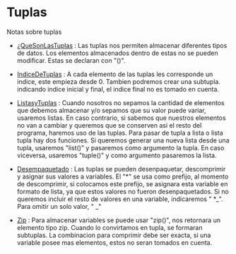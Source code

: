 # Tuplas
Notas sobre tuplas

- [¿QueSonLasTuplas](/Introduccion%20Python/Tuplas/tuplas.py) : Las tuplas nos permiten almacenar diferentes tipos de datos. Los elementos almacenados dentro de estas no se pueden modificar. Estas se declaran con "()".

- [IndiceDeTuplas](/Introduccion%20Python/Tuplas/tuplas.py) :  A cada elemento de las tuplas les corresponde un indice, este empieza desde 0. Tambien podremos crear una subtupla. indicando indice inicial y final, el indice final no es tomado en cuenta.

- [ListasyTuplas](/Introduccion%20Python/Tuplas/listas.py) : Cuando nosotros no sepamos la cantidad de elementos que debemos almacenar y/o sepamos que su valor puede variar, usaremos listas. En caso contrario, si sabemos que nuestros elementos no van a cambiar y queremos que se conserven asi el resto del programa, haremos uso de las tuplas. Para pasar de tupla a lista o lista  tupla hay dos funciones. Si queremos generar una nueva lista desde una tupla, usaremos "list()" y pasaremos como argumento la tupla. En caso viceversa, usaremos "tuple()" y como argumento pasaremos la lista.


- [Desempaquetado](/Introduccion%20Python/Tuplas/descomprimir.py) : Las tuplas se pueden desenpaquetar, descomprimir y asignar sus valores a variables. El "*" se usa como prefijo, al momento de descomprimir, si colocamos este prefijo, se asignara esta variable en formato de lista, ya que estos valores no fueron desenpaquetados. Si no queremos incluir el resto de valores en una variable, indicaremos " *_". Para omitir un solo valor, " _"


- [Zip](/Introduccion%20Python/Tuplas/comprimir.py) : Para almacenar variables se puede usar "zip()", nos retornara un elemento tipo zip. Cuando lo convirtamos en tupla, se formaran subtuplas. La combinacion para comprimir debe ser exacta, si una variable posee mas elementos, estos no seran tomados en cuenta. 